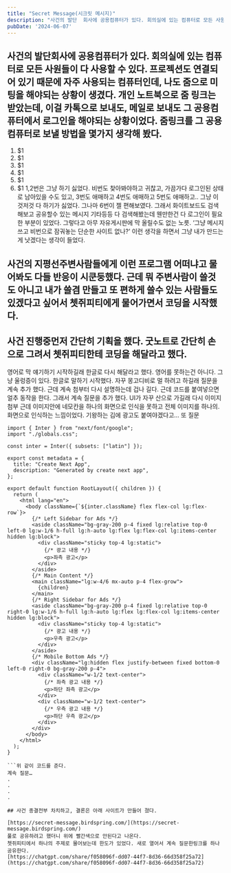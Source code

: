 ```yaml
---
title: "Secret Message(시크릿 메시지)"
description: "사건의 발단  회사에 공용컴퓨터가 있다. 회의실에 있는 컴퓨터로 모든 사원들이 다 사용할 수 있다. 프로젝션도 연결되어 있기 때문에 자주 사용되는 컴퓨터인데, 나도 줌으로 미팅을 해야되는 상황이 생겼다. 개인 노트북으로 줌 링크는 받았는데, 이걸 카톡으로 보내도, 메일로 보내도 그 공용..."
pubDate: '2024-06-07'
---
```


## 사건의 발단회사에 공용컴퓨터가 있다. 회의실에 있는 컴퓨터로 모든 사원들이 다 사용할 수 있다. 프로젝션도 연결되어 있기 때문에 자주 사용되는 컴퓨터인데, 나도 줌으로 미팅을 해야되는 상황이 생겼다. 개인 노트북으로 줌 링크는 받았는데, 이걸 카톡으로 보내도, 메일로 보내도 그 공용컴퓨터에서 로그인을 해야되는 상황이었다. 줌링크를 그 공용컴퓨터로 보낼 방법을 몇가지 생각해 봤다.

1. $1
2. $1
3. $1
4. $1
5. $1
6. $1
1,2번은 그냥 하기 싫었다. 비번도 찾아봐야하고 귀찮고, 가끔가다 로그인된 상태로 남아있을 수도 있고, 3번도 애매하고 4번도 애매하고 5번도 애매하고.. 그냥 이것저것 다 하기가 싫었다. 그나마 6번이 젤 편해보였다. 그래서 화이트보드도 검색해보고 공유할수 있는 메시지 기타등등 다 검색해봤는데 웬만한건 다 로그인이 필요한 부분이 있었다. 그렇다고 아무 자유게시판에 막 올릴수도 없는 노릇.
‘그냥 메시지 쓰고 비번으로 잠궈놓는 단순한 사이트 없나?’
이런 생각을 하면서 그냥 내가 만드는게 낫겠다는 생각이 들었다.

## 사건의 지평선주변사람들에게 이런 프로그램 어떠냐고 물어봐도 다들 반응이 시쿤둥했다. 근데 뭐 주변사람이 쓸것도 아니고 내가 쓸겸 만들고 또 편하게 쓸수 있는 사람들도 있겠다고 싶어서 쳇쥐피티에게 물어가면서 코딩을 시작했다.

## 사건 진행중먼저 간단히 기획을 했다. 굿노트로 간단히 손으로 그려서 쳇쥐피티한테 코딩을 해달라고 했다.

영어로 막 얘기하기 시작하길래 한글로 다시 해달라고 했다. 영어를 못하는건 아니다. 그냥 울렁증이 있다.
한글로 말하기 시작했다.
자꾸 몽고디비로 멀 하려고 하길래 질문을 계속 추가 했다.
근데 계속 첨부터 다시 설명하는데 겁나 길다.
근데 코드를 붙여넣으면 얼추 동작을 한다.
그래서 계속 질문을 추가 했다.
UI가 자꾸 산으로 가길래 다시 이미지 첨부
근데 이미지안에 네모칸을 하나의 화면으로 인식을 못하고 전체 이미지를 하나의. 화면으로 인식하는 느낌이었다.
기왕하는 김에 광고도 붙여야겠다고… 또 질문
```
import { Inter } from "next/font/google";
import "./globals.css";

const inter = Inter({ subsets: ["latin"] });

export const metadata = {
  title: "Create Next App",
  description: "Generated by create next app",
};

export default function RootLayout({ children }) {
  return (
    <html lang="en">
      <body className={`${inter.className} flex flex-col lg:flex-row`}>
        {/* Left Sidebar for Ads */}
        <aside className="bg-gray-200 p-4 fixed lg:relative top-0 left-0 lg:w-1/6 h-full lg:h-auto lg:flex lg:flex-col lg:items-center hidden lg:block">
          <div className="sticky top-4 lg:static">
            {/* 광고 내용 */}
            <p>좌측 광고</p>
          </div>
        </aside>
        {/* Main Content */}
        <main className="lg:w-4/6 mx-auto p-4 flex-grow">
          {children}
        </main>
        {/* Right Sidebar for Ads */}
        <aside className="bg-gray-200 p-4 fixed lg:relative top-0 right-0 lg:w-1/6 h-full lg:h-auto lg:flex lg:flex-col lg:items-center hidden lg:block">
          <div className="sticky top-4 lg:static">
            {/* 광고 내용 */}
            <p>우측 광고</p>
          </div>
        </aside>
        {/* Mobile Bottom Ads */}
        <div className="lg:hidden flex justify-between fixed bottom-0 left-0 right-0 bg-gray-200 p-4">
          <div className="w-1/2 text-center">
            {/* 좌측 광고 내용 */}
            <p>하단 좌측 광고</p>
          </div>
          <div className="w-1/2 text-center">
            {/* 우측 광고 내용 */}
            <p>하단 우측 광고</p>
          </div>
        </div>
      </body>
    </html>
  );
}

```위 같이 코드를 준다.
계속 질문…
.
.
.
.

## 사건 종결전부 차치하고, 결론은 아래 사이트가 만들어 졌다.

[https://secret-message.birdspring.com/](https://secret-message.birdspring.com/)
풀로 공유하려고 했더니 위에 빨간색으로 안된다고 나온다.
쳇쥐피티에서 하나의 주제로 물어보는데 한도가 있었다. 새로 열어서 계속 질문한링크를 하나 공유한다.
[https://chatgpt.com/share/f058096f-dd07-44f7-8d36-66d358f25a72](https://chatgpt.com/share/f058096f-dd07-44f7-8d36-66d358f25a72)